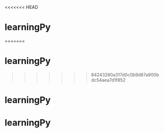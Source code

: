 <<<<<<< HEAD
# learningPy
=======
# learningPy
>>>>>>> 84243280a317d0c0b9d87a900bdc54aea7d1f852
# learningPy
# learningPy
